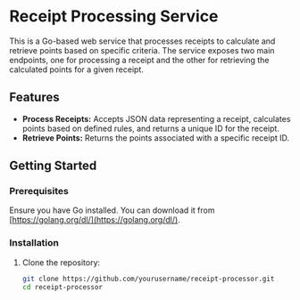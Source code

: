 # Receipt Processing Service

This is a Go-based web service that processes receipts to calculate and retrieve points based on specific criteria. The service exposes two main endpoints, one for processing a receipt and the other for retrieving the calculated points for a given receipt.

## Features

- **Process Receipts:** Accepts JSON data representing a receipt, calculates points based on defined rules, and returns a unique ID for the receipt.
- **Retrieve Points:** Returns the points associated with a specific receipt ID.

## Getting Started

### Prerequisites

Ensure you have Go installed. You can download it from [https://golang.org/dl/](https://golang.org/dl/).

### Installation

1. Clone the repository:
   ```bash
   git clone https://github.com/yourusername/receipt-processor.git
   cd receipt-processor
